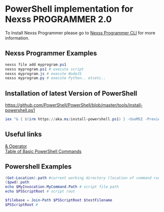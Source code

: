 # PowerShell implementation for Nexss PROGRAMMER 2.0

To Install Nexss Programmer please go to [Nexss Programmer CLI](https://github.com/nexssp/cli#readme) for more information.

## Nexss Programmer Examples

```ps1
nexss file add myprogram.ps1
nexss myprogram.ps1 # execute script
nexss myprogram.js # execute NodeJS
nexss myprogram.py # execute Python.. etcetc..
```

## Installation of latest Version of PowerShell

<https://github.com/PowerShell/PowerShell/blob/master/tools/install-powershell.ps1>

```ps1
iex "& { $(irm https://aka.ms/install-powershell.ps1) } -UseMSI -Preview"
```

## Useful links

[& Operator](https://ss64.com/ps/call.html)  
[Table of Basic PowerShell Commands](https://devblogs.microsoft.com/scripting/table-of-basic-powershell-commands/)

## Powershell Examples

```ps1
(Get-Location).path #current working directory (location of command run)
($pwd).path
echo $MyInvocation.MyCommand.Path # script file path
echo $PSScriptRoot # script root

$filebase = Join-Path $PSScriptRoot $testFilename
$PSScriptRoot #
```
